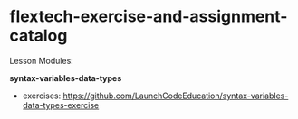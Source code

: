 # flextech-exercise-and-assignment-catalog

Lesson Modules:

**syntax-variables-data-types**
- exercises: https://github.com/LaunchCodeEducation/syntax-variables-data-types-exercise

